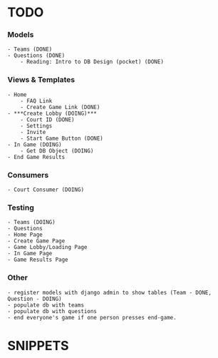 # TODO

### Models
    - Teams (DONE)
    - Questions (DONE)
        - Reading: Intro to DB Design (pocket) (DONE)

### Views & Templates
    - Home
        - FAQ Link
        - Create Game Link (DONE)
    - ***Create Lobby (DOING)***
        - Court ID (DONE)
        - Settings
        - Invite 
        - Start Game Button (DONE)
    - In Game (DOING)
        - Get DB Object (DOING)
    - End Game Results

### Consumers
    - Court Consumer (DOING)

### Testing
    - Teams (DOING)
    - Questions
    - Home Page
    - Create Game Page
    - Game Lobby/Loading Page
    - In Game Page
    - Game Results Page

### Other
    - register models with django admin to show tables (Team - DONE, Question - DOING)
    - populate db with teams 
    - populate db with questions
    - end everyone's game if one person presses end-game.

# SNIPPETS
<!-- from court.models import Team -->
